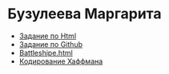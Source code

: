 # Бузулеева Маргарита
+ [Задание по Html](about_html.html)
+ [Задание по Github](about_md.md)
+ [Battleshipe.html](battleshipe.html)
+ [Кодирование Хаффмана](TASK4.md)

